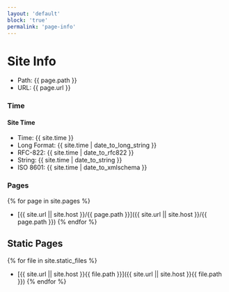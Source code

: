 ```yaml
---
layout: 'default'
block: 'true'
permalink: 'page-info'
---
```


# Site Info

- Path: {{ page.path }}
- URL: {{ page.url }}

### Time

#### Site Time

- Time: {{ site.time }}
- Long Format: {{ site.time | date_to_long_string }}
- RFC-822: {{ site.time | date_to_rfc822 }}
- String: {{ site.time | date_to_string }}
- ISO 8601: {{ site.time | date_to_xmlschema }}

### Pages

{% for page in site.pages %}

- [{{ site.url || site.host }}/{{ page.path }}]({{ site.url || site.host }}/{{ page.path }})
  {% endfor %}

## Static Pages

{% for file in site.static_files %}

- [{{ site.url || site.host }}{{ file.path }}]({{ site.url || site.host }}{{ file.path }})
  {% endfor %}
